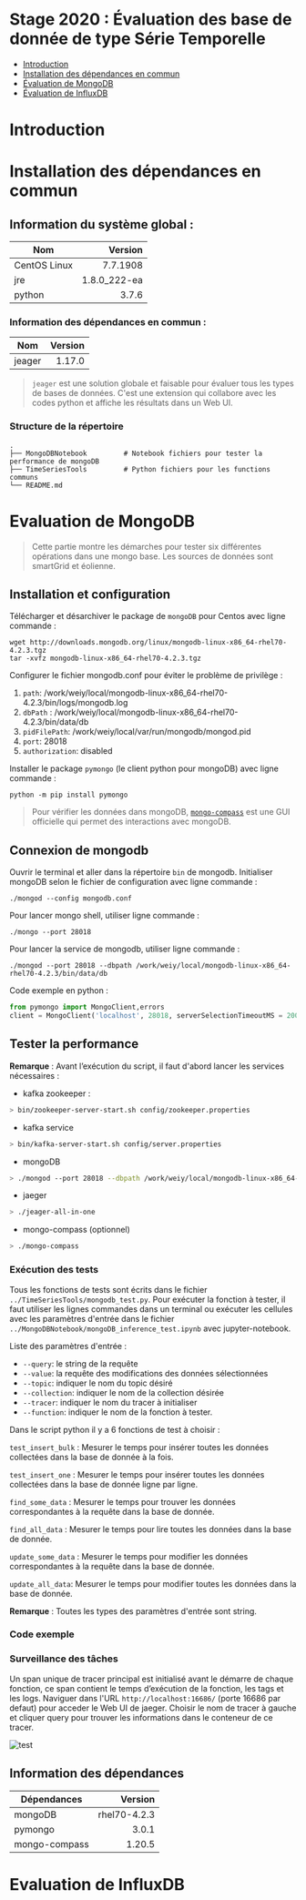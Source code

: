 # **Stage 2020 : Évaluation des base de donnée de type Série Temporelle**

* [Introduction](#introduction)
* [Installation des dépendances en commun](#installation-des-dépendances-en-commun)
* [Évaluation de MongoDB](#evaluation-de-mongodb)
* [Évaluation de InfluxDB](#evaluation-de-influxdb)

# Introduction



# Installation des dépendances en commun

## Information du système global :
| Nom | Version |
| ---- | ----:|
| CentOS Linux | 7.7.1908|
| jre | 1.8.0_222-ea|
| python | 3.7.6 |

 ### Information des dépendances en commun :
 | Nom | Version |
| ---- | ----:|
| jeager | 1.17.0 |

> `jeager` est une solution globale et faisable pour évaluer tous les types de bases de données. C'est une extension qui collabore avec les codes python et affiche les résultats dans un Web UI.
### Structure de la répertoire

    .
    ├── MongoDBNotebook         # Notebook fichiers pour tester la performance de mongoDB 
    ├── TimeSeriesTools         # Python fichiers pour les functions communs
    └── README.md


# Evaluation de MongoDB
> Cette partie montre les démarches pour tester six différentes opérations dans une mongo base. Les sources de données sont smartGrid et éolienne.  

## Installation et configuration
Télécharger et désarchiver le package de `mongoDB` pour Centos avec ligne commande : 
```
wget http://downloads.mongodb.org/linux/mongodb-linux-x86_64-rhel70-4.2.3.tgz
tar -xvfz mongodb-linux-x86_64-rhel70-4.2.3.tgz
```
Configurer le fichier mongodb.conf pour éviter le problème de privilège :
1. `path`: /work/weiy/local/mongodb-linux-x86_64-rhel70-4.2.3/bin/logs/mongodb.log
2. `dbPath` : /work/weiy/local/mongodb-linux-x86_64-rhel70-4.2.3/bin/data/db
3. `pidFilePath`: /work/weiy/local/var/run/mongodb/mongod.pid
4. `port`: 28018 
5. `authorization`: disabled

Installer le package `pymongo` (le client python pour mongoDB) avec ligne commande :
```
python -m pip install pymongo
```
>Pour vérifier les données dans mongoDB, [`mongo-compass`](https://www.mongodb.com/products/compass) est une GUI officielle qui permet des interactions avec mongoDB. 

## Connexion de mongodb
Ouvrir le terminal et aller dans la répertoire `bin` de mongodb.
Initialiser mongoDB selon le fichier de configuration avec ligne commande : 
```
./mongod --config mongodb.conf
```
Pour lancer mongo shell, utiliser ligne commande :
```
./mongo --port 28018
```
Pour lancer la service de mongodb, utiliser ligne commande :
```
./mongod --port 28018 --dbpath /work/weiy/local/mongodb-linux-x86_64-rhel70-4.2.3/bin/data/db
```
Code exemple en python : 
```python
from pymongo import MongoClient,errors
client = MongoClient('localhost', 28018, serverSelectionTimeoutMS = 2000)
```
## Tester la performance

**Remarque** : Avant l’exécution du script, il faut d'abord lancer les services nécessaires :
 - kafka zookeeper : 
 ```bash
> bin/zookeeper-server-start.sh config/zookeeper.properties
```
 - kafka service
 ```bash
> bin/kafka-server-start.sh config/server.properties
```
 - mongoDB
 ```bash
> ./mongod --port 28018 --dbpath /work/weiy/local/mongodb-linux-x86_64-rhel70-4.2.3/bin/data/db
```
 - jaeger
 ```bash
> ./jeager-all-in-one
```
 - mongo-compass (optionnel)
 ```bash
> ./mongo-compass
```


### Exécution des tests
Tous les fonctions de tests sont écrits dans le fichier `../TimeSeriesTools/mongodb_test.py`. Pour exécuter la fonction à tester, il faut utiliser les lignes commandes dans un terminal ou exécuter les cellules avec les paramètres d'entrée dans le fichier `../MongoDBNotebook/mongoDB_inference_test.ipynb` avec jupyter-notebook. 

Liste des paramètres d'entrée : 
 - `--query`: le string de la requête
 - `--value`: la requête des modifications des données sélectionnées
 - `--topic`: indiquer le nom du topic désiré
 - `--collection`: indiquer le nom de la collection désirée
 - `--tracer`: indiquer le nom du tracer à initialiser
 - `--function`: indiquer le nom de la fonction à tester. 
 
Dans le script python il y a 6 fonctions de test à choisir :

`test_insert_bulk` : Mesurer le temps pour insérer toutes les données collectées dans la base de donnée à la fois.

`test_insert_one` : Mesurer le temps pour insérer toutes les données collectées dans la base de donnée ligne par ligne.

`find_some_data` : Mesurer le temps pour trouver les données correspondantes à la requête dans la base de donnée.

`find_all_data` : Mesurer le temps pour lire toutes les données dans la base de donnée.

`update_some_data` : Mesurer le temps pour modifier les données correspondantes à la requête dans la base de donnée.

`update_all_data`: Mesurer le temps pour modifier toutes les données dans la base de donnée.
 
**Remarque** : Toutes les types des paramètres d'entrée sont string.

### Code exemple 

 
### Surveillance des tâches
Un span unique de tracer principal est initialisé avant le démarre de chaque fonction, ce span contient le temps d’exécution de la fonction, les tags et les logs.
Naviguer dans l'URL `http://localhost:16686/` (porte 16686 par defaut) pour acceder le Web UI de jaeger.
Choisir le nom de tracer à gauche et cliquer query pour trouver les informations dans le conteneur de ce tracer.

![test](/uploads/ea9513e752cfe4ba667e4475a813bdb9/test.png)





## Information des dépendances 
| Dépendances | Version |
| ------ | -----------: |
| mongoDB | rhel70-4.2.3 |
| pymongo | 3.0.1 |
| mongo-compass | 1.20.5 |


# Evaluation de InfluxDB

